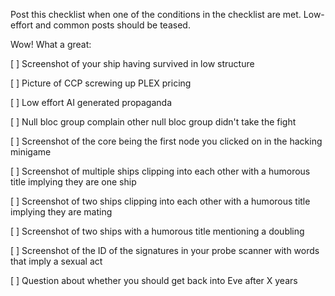 Post this checklist when one of the conditions in the checklist are met. Low-effort and common posts should be teased.


Wow! What a great:

[ ] Screenshot of your ship having survived in low structure

[ ] Picture of CCP screwing up PLEX pricing

[ ] Low effort AI generated propaganda

[ ] Null bloc group complain other null bloc group didn't take the fight

[ ] Screenshot of the core being the first node you clicked on in the hacking minigame

[ ] Screenshot of multiple ships clipping into each other with a humorous title implying they are one ship

[ ] Screenshot of two ships clipping into each other with a humorous title implying they are mating

[ ] Screenshot of two ships with a humorous title mentioning a doubling

[ ] Screenshot of the ID of the signatures in your probe scanner with words that imply a sexual act

[ ] Question about whether you should get back into Eve after X years 
